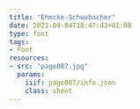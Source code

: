 ```yaml
---
title: "Ehmcke-Schwabacher"
date: 2021-09-04T18:47:43+01:00
type: font
tags:
- Font
resources:
- src: "page087.jpg"
  params:
    iiif: page087/info.json
    class: sheet
---
```

